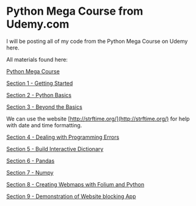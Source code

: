 # Python Mega Course from Udemy.com
I will be posting all of my code from the Python Mega Course on Udemy here.

All materials found here:

[Python Mega Course](https://github.com/spsanderson/python_mega_course/)

[Section 1 - Getting Started](https://github.com/spsanderson/python_mega_course/tree/master/Section1%20-%20Getting%20Started/)

[Section 2 - Python Basics](https://github.com/spsanderson/python_mega_course/tree/master/Section2%20-%20Python%20Basics/)

[Section 3 - Beyond the Basics](https://github.com/spsanderson/python_mega_course/tree/master/Section3%20-%20Beyond%20the%20Basics/)

We can use the website [http://strftime.org/](http://strftime.org/) for help with date and time formatting.

[Section 4 - Dealing with Programming Errors](https://github.com/spsanderson/python_mega_course/tree/master/Section4%20-%20Dealing%20with%20Programming%20Errors)

[Section 5 - Build Interactive Dictionary](https://github.com/spsanderson/python_mega_course/tree/master/Section5%20-%20Build%20Interactive%20Dictionary)

[Section 6 - Pandas](https://github.com/spsanderson/python_mega_course/tree/master/Section6%20-%20Pandas)

[Section 7 - Numpy](https://github.com/spsanderson/python_mega_course/tree/master/Section7%20-%20Numpy)

[Section 8 - Creating Webmaps with Folium and Python](https://github.com/spsanderson/python_mega_course/tree/master/Section8%20-%20Creating%20Webmaps%20with%20Python%20and%20Folium/app2-web-map)

[Section 9 - Demonstration of Website blocking App](https://github.com/spsanderson/python_mega_course/tree/master/Section9%20-%20Demonstration%20of%20Website%20Blocker%20App)